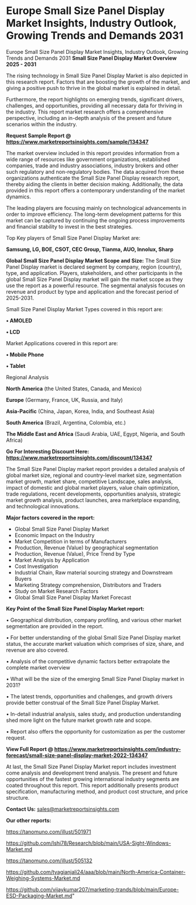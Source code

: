 # Europe Small Size Panel Display Market Insights, Industry Outlook, Growing Trends and Demands 2031
Europe Small Size Panel Display Market Insights, Industry Outlook, Growing Trends and Demands 2031
<Strong> Small Size Panel Display Market Overview 2025 - 2031</strong>

The rising technology in Small Size Panel Display Market is also depicted in this research report. Factors that are boosting the growth of the market, and giving a positive push to thrive in the global market is explained in detail.

Furthermore, the report highlights on emerging trends, significant drivers, challenges, and opportunities, providing all necessary data for thriving in the industry. This report market research offers a comprehensive perspective, including an in-depth analysis of the present and future scenarios within the industry.

<strong>Request Sample Report @ <a href=https://www.marketreportsinsights.com/sample/134347>https://www.marketreportsinsights.com/sample/134347</a></strong>

The market overview included in this report provides information from a wide range of resources like government organizations, established companies, trade and industry associations, industry brokers and other such regulatory and non-regulatory bodies. The data acquired from these organizations authenticate the Small Size Panel Display research report, thereby aiding the clients in better decision making. Additionally, the data provided in this report offers a contemporary understanding of the market dynamics.

The leading players are focusing mainly on technological advancements in order to improve efficiency. The long-term development patterns for this market can be captured by continuing the ongoing process improvements and financial stability to invest in the best strategies.

Top Key players of Small Size Panel Display Market are:

<strong>Samsung, LG, BOE, CSOT, CEC Group, Tianma, AUO, Innolux, Sharp</strong>

<strong><b>Global Small Size Panel Display Market Scope and Size:</b></strong>
The Small Size Panel Display market is declared segment by company, region (country), type, and application. Players, stakeholders, and other participants in the global Small Size Panel Display market will gain the market scope as they use the report as a powerful resource. The segmental analysis focuses on revenue and product by type and application and the forecast period of 2025-2031.

Small Size Panel Display Market Types covered in this report are:

<strong>• AMOLED

• LCD</strong>

Market Applications covered in this report are:

<strong>• Mobile Phone

• Tablet</strong> 

Regional Analysis

<strong>North America</strong> (the United States, Canada, and Mexico)

<strong>Europe</strong> (Germany, France, UK, Russia, and Italy)

<strong>Asia-Pacific</strong> (China, Japan, Korea, India, and Southeast Asia)

<strong>South America</strong> (Brazil, Argentina, Colombia, etc.)

<strong>The Middle East and Africa</strong> (Saudi Arabia, UAE, Egypt, Nigeria, and South Africa)

<strong>Go For Interesting Discount Here: <a href=https://www.marketreportsinsights.com/discount/134347>https://www.marketreportsinsights.com/discount/134347</a></strong>

The Small Size Panel Display market report provides a detailed analysis of global market size, regional and country-level market size, segmentation market growth, market share, competitive Landscape, sales analysis, impact of domestic and global market players, value chain optimization, trade regulations, recent developments, opportunities analysis, strategic market growth analysis, product launches, area marketplace expanding, and technological innovations.

<strong><b>Major factors covered in the report:</b></strong>
<ul>
  <li>Global Small Size Panel Display Market </li>
  <li>Economic Impact on the Industry</li>
  <li>Market Competition in terms of Manufacturers</li>
  <li>Production, Revenue (Value) by geographical segmentation</li>
  <li>Production, Revenue (Value), Price Trend by Type</li>
  <li>Market Analysis by Application</li>
  <li>Cost Investigation</li>
  <li>Industrial Chain, Raw material sourcing strategy and Downstream Buyers</li>
  <li>Marketing Strategy comprehension, Distributors and Traders</li>
  <li>Study on Market Research Factors</li>
  <li>Global Small Size Panel Display Market Forecast</li>
</ul>

<strong><b>Key Point of the Small Size Panel Display Market report:</b></strong>

• Geographical distribution, company profiling, and various other market segmentation are provided in the report.

• For better understanding of the global Small Size Panel Display market status, the accurate market valuation which comprises of size, share, and revenue are also covered.

• Analysis of the competitive dynamic factors better extrapolate the complete market overview

• What will be the size of the emerging Small Size Panel Display market in 2031?

• The latest trends, opportunities and challenges, and growth drivers provide better construal of the Small Size Panel Display Market.

• In-detail industrial analysis, sales study, and production understanding shed more light on the future market growth rate and scope.

• Report also offers the opportunity for customization as per the customer request.

<strong><b>View Full Report @ <a href=https://www.marketreportsinsights.com/industry-forecast/small-size-panel-display-market-2022-134347>https://www.marketreportsinsights.com/industry-forecast/small-size-panel-display-market-2022-134347</a></b></strong>


At last, the Small Size Panel Display Market report includes investment come analysis and development trend analysis. The present and future opportunities of the fastest growing international industry segments are coated throughout this report. This report additionally presents product specification, manufacturing method, and product cost structure, and price structure.

<strong>Contact Us:</strong>
sales@marketreportsinsights.com

<strong>Our other reports:</strong>

<a href=https://tanomuno.com/illust/501971>https://tanomuno.com/illust/501971</a>

<a href=https://github.com/Ishi78/Research/blob/main/USA-Sight-Windows-Market.md>https://github.com/Ishi78/Research/blob/main/USA-Sight-Windows-Market.md</a>

<a href=https://tanomuno.com/illust/505132>https://tanomuno.com/illust/505132</a>

<a href=https://github.com/tyagianjali24/aaa/blob/main/North-America-Container-Weighing-Systems-Market.md>https://github.com/tyagianjali24/aaa/blob/main/North-America-Container-Weighing-Systems-Market.md</a>

<a href=https://github.com/vijaykumar207/marketing-trands/blob/main/Europe-ESD-Packaging-Market.md>https://github.com/vijaykumar207/marketing-trands/blob/main/Europe-ESD-Packaging-Market.md</a>"
